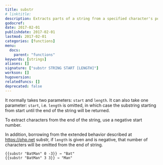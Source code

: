 ```yaml
---
title: substr
# linktitle:
description: Extracts parts of a string from a specified character's position and returns the specified number of characters.
godocref:
date: 2017-02-01
publishdate: 2017-02-01
lastmod: 2017-02-01
categories: [functions]
menu:
  docs:
    parent: "functions"
keywords: [strings]
aliases: []
signature: ["substr STRING START [LENGTH]"]
workson: []
hugoversion:
relatedfuncs: []
deprecated: false
---
```


It normally takes two parameters: `start` and `length`. It can also take one parameter: `start`, i.e. `length` is omitted, in which case the substring starting from start until the end of the string will be returned.

To extract characters from the end of the string, use a negative start number.

In addition, borrowing from the extended behavior described at https://php.net substr, if `length` is given and is negative, that number of characters will be omitted from the end of string.

```
{{substr "BatMan" 0 -3}} → "Bat"
{{substr "BatMan" 3 3}} → "Man"
```
